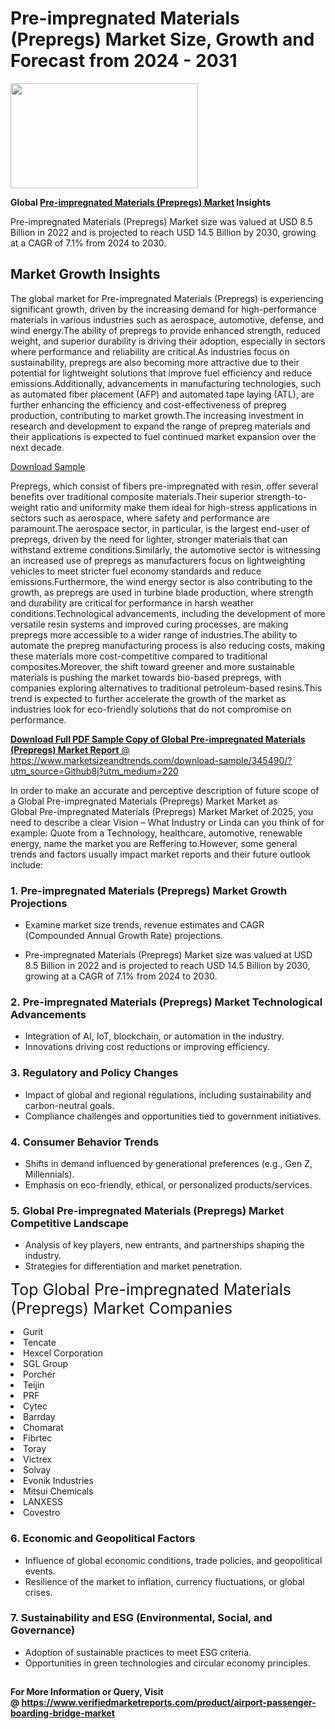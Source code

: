 <H1>Pre-impregnated Materials (Prepregs) Market Size, Growth and Forecast from 2024 - 2031</H1><img class="aligncenter size-medium wp-image-584254" src="https://thirdeyenews.in/wp-content/uploads/2024/09/Global-Market-Research-300x168.jpeg" alt="" width="300" height="168" /><p><strong>Global&nbsp;<a href="https://www.marketsizeandtrends.com/download-sample/345490/?utm_source=Github8j?utm_medium=220">Pre-impregnated Materials (Prepregs) Market</a> Insights</strong></p><p>Pre-impregnated Materials (Prepregs) Market size was valued at USD 8.5 Billion in 2022 and is projected to reach USD 14.5 Billion by 2030, growing at a CAGR of 7.1% from 2024 to 2030.</p><p><h2>Market Growth Insights</h2> <p>The global market for Pre-impregnated Materials (Prepregs) is experiencing significant growth, driven by the increasing demand for high-performance materials in various industries such as aerospace, automotive, defense, and wind energy.The ability of prepregs to provide enhanced strength, reduced weight, and superior durability is driving their adoption, especially in sectors where performance and reliability are critical.As industries focus on sustainability, prepregs are also becoming more attractive due to their potential for lightweight solutions that improve fuel efficiency and reduce emissions.Additionally, advancements in manufacturing technologies, such as automated fiber placement (AFP) and automated tape laying (ATL), are further enhancing the efficiency and cost-effectiveness of prepreg production, contributing to market growth.The increasing investment in research and development to expand the range of prepreg materials and their applications is expected to fuel continued market expansion over the next decade.</p> <p><a href="download-sample-link">Download Sample</a></p> <p>Prepregs, which consist of fibers pre-impregnated with resin, offer several benefits over traditional composite materials.Their superior strength-to-weight ratio and uniformity make them ideal for high-stress applications in sectors such as aerospace, where safety and performance are paramount.The aerospace sector, in particular, is the largest end-user of prepregs, driven by the need for lighter, stronger materials that can withstand extreme conditions.Similarly, the automotive sector is witnessing an increased use of prepregs as manufacturers focus on lightweighting vehicles to meet stricter fuel economy standards and reduce emissions.Furthermore, the wind energy sector is also contributing to the growth, as prepregs are used in turbine blade production, where strength and durability are critical for performance in harsh weather conditions.Technological advancements, including the development of more versatile resin systems and improved curing processes, are making prepregs more accessible to a wider range of industries.The ability to automate the prepreg manufacturing process is also reducing costs, making these materials more cost-competitive compared to traditional composites.Moreover, the shift toward greener and more sustainable materials is pushing the market towards bio-based prepregs, with companies exploring alternatives to traditional petroleum-based resins.This trend is expected to further accelerate the growth of the market as industries look for eco-friendly solutions that do not compromise on performance.</p> <p><a href="get-more-link"></p><p><span class=""><strong>Download Full PDF Sample Copy of Global Pre-impregnated Materials (Prepregs) Market Report</strong> @ <a href="https://www.marketsizeandtrends.com/download-sample/345490/?utm_source=Github8j?utm_medium=220" target="_blank">https://www.marketsizeandtrends.com/download-sample/345490/?utm_source=Github8j?utm_medium=220</a></span></p><p>In order to make an accurate and perceptive description of future scope of a Global&nbsp;Pre-impregnated Materials (Prepregs) Market Market as Global&nbsp;Pre-impregnated Materials (Prepregs) Market Market of 2025, you need to describe a clear Vision &ndash; What Industry or Linda can you think of for example: Quote from a Technology, healthcare, automotive, renewable energy, name the market you are Reffering to.However, some general trends and factors usually impact market reports and their future outlook include:</p><h3>1.&nbsp;<strong>Pre-impregnated Materials (Prepregs) Market Growth Projections</strong></h3><ul><li>Examine market size trends, revenue estimates and CAGR (Compounded Annual Growth Rate) projections.</li><li><p>Pre-impregnated Materials (Prepregs) Market size was valued at USD 8.5 Billion in 2022 and is projected to reach USD 14.5 Billion by 2030, growing at a CAGR of 7.1% from 2024 to 2030.</p></li></ul><h3>2.&nbsp;<strong>Pre-impregnated Materials (Prepregs) Market Technological Advancements</strong></h3><ul><li>Integration of AI, IoT, blockchain, or automation in the industry.</li><li>Innovations driving cost reductions or improving efficiency.</li></ul><h3>3.&nbsp;<strong>Regulatory and Policy Changes</strong></h3><ul><li>Impact of global and regional regulations, including sustainability and carbon-neutral goals.</li><li>Compliance challenges and opportunities tied to government initiatives.</li></ul><h3>4.&nbsp;<strong>Consumer Behavior Trends</strong></h3><ul><li>Shifts in demand influenced by generational preferences (e.g., Gen Z, Millennials).</li><li>Emphasis on eco-friendly, ethical, or personalized products/services.</li></ul><h3>5.&nbsp;<strong>Global Pre-impregnated Materials (Prepregs) Market Competitive Landscape</strong></h3><ul><li>Analysis of key players, new entrants, and partnerships shaping the industry.</li><li>Strategies for differentiation and market penetration.</li></ul><p data-pm-slice="1 1 []"><span style="color: inherit; font-family: inherit; font-size: 25px;">Top Global Pre-impregnated Materials (Prepregs) Market Companies</span></p><div class="" data-test-id=""><p><li>Gurit</li><li> Tencate</li><li> Hexcel Corporation</li><li> SGL Group</li><li> Porcher</li><li> Teijin</li><li> PRF</li><li> Cytec</li><li> Barrday</li><li> Chomarat</li><li> Fibrtec</li><li> Toray</li><li> Victrex</li><li> Solvay</li><li> Evonik Industries</li><li> Mitsui Chemicals</li><li> LANXESS</li><li> Covestro</li></p></div><h3>6.&nbsp;<strong>Economic and Geopolitical Factors</strong></h3><ul><li>Influence of global economic conditions, trade policies, and geopolitical events.</li><li>Resilience of the market to inflation, currency fluctuations, or global crises.</li></ul><h3>7.&nbsp;<strong>Sustainability and ESG (Environmental, Social, and Governance)</strong></h3><ul><li>Adoption of sustainable practices to meet ESG criteria.</li><li>Opportunities in green technologies and circular economy principles.</li></ul><h2><strong style="font-size: 14px;">For More Information or Query, Visit @&nbsp;</strong><a style="background-color: #ffffff; font-size: 14px;" href="https://www.marketsizeandtrends.com/report/pre-impregnated-materials-prepregs-market/" target="_blank">https://www.verifiedmarketreports.com/product/airport-passenger-boarding-bridge-market</a></h2>